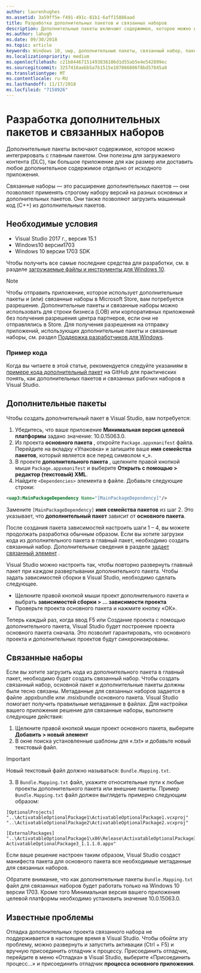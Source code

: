 ```yaml
---
author: laurenhughes
ms.assetid: 3a59ff5e-f491-491c-81b1-6aff15886aad
title: Разработка дополнительных пакетов и связанных наборов
description: Дополнительные пакеты включают содержимое, которое можно интегрировать с главным пакетом. Они полезны для загружаемого контента (DLC), так как позволяют поделить большое приложение при наличии ограничений на размер или доставить любое дополнительное содержимое отдельно от исходного приложения.
ms.author: lahugh
ms.date: 09/30/2018
ms.topic: article
keywords: Windows 10, uwp, дополнительные пакеты, связанный набор, пакет расширения, visual studio
ms.localizationpriority: medium
ms.openlocfilehash: c21b84467151493836186d1d55ab5e4e542899ec
ms.sourcegitcommit: 3257416aebb5a7b1515e107866806f8bd57845a8
ms.translationtype: MT
ms.contentlocale: ru-RU
ms.lasthandoff: 11/17/2018
ms.locfileid: "7158926"
---
```

# <a name="optional-packages-and-related-set-authoring"></a>Разработка дополнительных пакетов и связанных наборов
Дополнительные пакеты включают содержимое, которое можно интегрировать с главным пакетом. Они полезны для загружаемого контента (DLC), так большое приложение для как размер или доставить любое дополнительное содержимое отдельно от исходного приложения.

Связанные наборы — это расширение дополнительных пакетов — они позволяют применять строгому набору версий на разных основных и дополнительных пакетов. Они также позволяют загрузить машинный код (C++) из дополнительных пакетов. 

## <a name="prerequisites"></a>Необходимые условия

- Visual Studio 2017 г., версия 15.1
- Windows10 версии1703
- Windows 10 версии 1703 SDK

Чтобы получить все самые последние средства для разработки, см. в разделе [загружаемые файлы и инструменты для Windows 10](https://developer.microsoft.com/windows/downloads).

> [!NOTE]
> Чтобы отправить приложение, которое использует дополнительные пакеты и (или) связанные наборы в Microsoft Store, вам потребуется разрешение. Дополнительные пакеты и связанные наборы можно использовать для строки бизнеса (LOB) или корпоративных приложений без получения разрешения центра партнеров, если они не отправлялись в Store. Для получения разрешения на отправку приложений, использующих дополнительные пакеты и связанные наборы, см. раздел [Поддержка разработчиков для Windows](https://developer.microsoft.com/windows/support).

### <a name="code-sample"></a>Пример кода
Когда вы читаете в этой статье, рекомендуется следуйте указаниям в [примере кода дополнительный пакет](https://github.com/AppInstaller/OptionalPackageSample) на GitHub для практических понять, как дополнительных пакетов и связанных рабочих наборов в Visual Studio.

## <a name="optional-packages"></a>Дополнительные пакеты
Чтобы создать дополнительный пакет в Visual Studio, вам потребуется:
1. Убедитесь, что ваше приложение **Минимальная версия целевой платформы** задано значение: 10.0.15063.0.
2. Из проекта **основного пакета** , откройте `Package.appxmanifest` файла. Перейдите на вкладку «Упаковка» и запишите ваше **имя семейства пакетов**, который является все перед символом «_».
3. В проекте **дополнительного пакета** , щелкните правой кнопкой мыши `Package.appxmanifest` и выберите **Открыть с помощью > редактор (текстовый) XML**.
4. Найдите `<Dependencies>` элемента в файле. Добавьте следующие строки:

```XML
<uap3:MainPackageDependency Name="[MainPackageDependency]"/>
```

Замените `[MainPackageDependency]` **имя семейства пакетов** из шаг 2. Это указывает, что **дополнительный пакет** зависит от **основного пакета**.

После создания пакета зависимостей настроить шаги 1 – 4, вы можете продолжать разработка обычным образом. Если вы хотите загрузки кода из дополнительного пакета в главный пакет, необходимо создать связанный набор. Дополнительные сведения в разделе [задает связанный элемент](#related_sets) .

Visual Studio можно настроить так, чтобы повторно развернуть главный пакет при каждом развертывании дополнительного пакета. Чтобы задать зависимостей сборки в Visual Studio, необходимо сделать следующее.

- Щелкните правой кнопкой мыши проект дополнительного пакета и выбрать **зависимостей сборки > … зависимости проекта**
- Проверьте проекта основного пакета и нажмите кнопку «ОК». 

Теперь каждый раз, когда ввод F5 или Создание проекта с помощью дополнительного пакета, Visual Studio будет построение проекта основного пакета сначала. Это позволит гарантировать, что основного проекта и дополнительных проектов будут синхронизированы.

## Связанные наборы<a name="related_sets"></a>

Если вы хотите загрузить кода из дополнительного пакета в главный пакет, необходимо будет создать связанный набор. Чтобы создать связанный набор, основной пакет и дополнительные пакеты должны были тесно связаны. Метаданные для связанных наборов задается в файле .appxbundle или .msixbundle основного пакета. Visual Studio помогает получить правильные метаданные в файлах. Для настройки вашего приложения решение для связанные наборы, выполните следующие действия:

1. Щелкните правой кнопкой мыши проект основного пакета, выберите **Добавить > новый элемент**
2. В окне поиска установленные шаблоны для «.txt» и добавьте новый текстовый файл.
> [!IMPORTANT]
> Новый текстовый файл должно называться: `Bundle.Mapping.txt`.
3. В `Bundle.Mapping.txt` файл, укажите относительные пути к любые проекты дополнительного пакета или внешние пакеты. Пример `Bundle.Mapping.txt` файл должен выглядеть примерно следующим образом:

```syntax
[OptionalProjects]
"..\ActivatableOptionalPackage1\ActivatableOptionalPackage1.vcxproj"
"..\ActivatableOptionalPackage2\ActivatableOptionalPackage2.vcxproj"

[ExternalPackages]
"..\ActivatableOptionalPackage1\x86\Release\ActivatableOptionalPackage3_1.1.1.0\ ActivatableOptionalPackage3_1.1.1.0.appx"
```

Если ваше решение настроен таким образом, Visual Studio создаст манифеста пакета для основного пакета все необходимые метаданные для связанных наборов. 

Обратите внимание, что как дополнительные пакеты `Bundle.Mapping.txt` файл для связанных наборов будет работать только на Windows 10 версии 1703. Кроме того Минимальная версия вашего приложения целевой платформы необходимо установить значение 10.0.15063.0.

## Известные проблемы<a name="known_issues"></a>

Отладка дополнительных проекта связанного набора не поддерживается в настоящее время в Visual Studio. Чтобы обойти эту проблему, можно развернуть и запустить активации (Ctrl + F5) и вручную присоединить отладчик к процессу. Присоединить отладчик, перейдите в меню «Отладка» в Visual Studio, выберите «Присоединить процесс...» и присоединить отладчик **процесса основного приложения**.